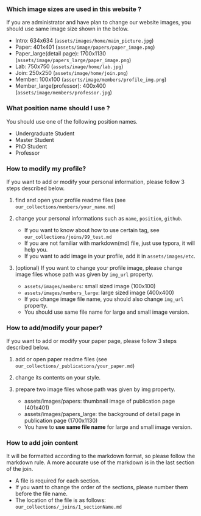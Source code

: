 ### Which image sizes are used in this website ?

If you are administrator and have plan to change our website images, you should use same image size shown in the below.

- Intro: 634x634 (`assets/images/home/main_picture.jpg`)
- Paper: 401x401 (`assets/image/papers/paper_image.png`)
- Paper_large(detail page): 1700x1130 (`assets/image/papers_large/paper_image.png`)
- Lab: 750x750 (`assets/image/home/lab.jpg`)
- Join: 250x250 (`assets/image/home/join.png`)
- Member: 100x100 (`asserts/image/members/profile_img.png`)
- Member_large(professor): 400x400 (`assets/image/members/professor.jpg`)


### What position name should I use ?

You should use one of the following position names.

- Undergraduate Student
- Master Student
- PhD Student
- Professor


### How to modify my profile?

If you want to add or modify your personal information, please follow 3 steps described below. 

1. find and open your profile readme files (see `our_collections/members/your_name.md`)

2. change your personal informations such as `name`, `position`, `github`. 
   - If you want to know about how to use certain tag, see `our_collections/joins/99_test.md`
   - If you are not familiar with markdown(md) file, just use typora, it will help you.
   - If you want to add image in your profile, add it in `assets/images/etc`.

3. (optional) If you want to change your profile image, please change image files whose path was given by `img_url` property.
   - `assets/images/members`: small sized image (100x100)
   - `assets/images/members_large`: large sized image (400x400)
   - If you change image file name, you should also change `img_url` property.
   - You should use same file name for large and small image version.


### How to add/modify your paper?

If you want to add or modify your paper page, please follow 3 steps described below.

1. add or open paper readme files (see `our_collections/_publications/your_paper.md`)

2. change its contents on your style.

3. prepare two image files whose path was given by img property.
   - assets/images/papers: thumbnail image of publication page (401x401)
   - assets/images/papers_large: the background of detail page in publication page (1700x1130)
   - You have to **use same file name** for large and small image version.

### How to add join content

It will be formatted according to the markdown format, so please follow the markdown rule. A more accurate use of the markdown is in the last section of the join.

- A file is required for each section.
- If you want to change the order of the sections, please number them before the file name.
- The location of the file is as follows: `our_collections/_joins/1_sectionName.md`
